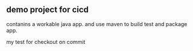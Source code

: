 ## demo project for cicd
contanins a workable java app.
and use maven to build test and package app.

my test for checkout on commit
